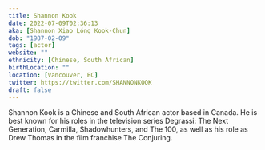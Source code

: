 ```yaml
---
title: Shannon Kook
date: 2022-07-09T02:36:13
aka: [Shannon Xiao Lóng Kook-Chun]
dob: "1987-02-09"
tags: [actor]
website: ""
ethnicity: [Chinese, South African]
birthLocation: ""
location: [Vancouver, BC]
twitter: https://twitter.com/SHANNONKOOK
draft: false
---
```


Shannon Kook is a Chinese and South African actor based in Canada. He is best known for his roles in the television series Degrassi: The Next Generation, Carmilla, Shadowhunters, and The 100, as well as his role as Drew Thomas in the film franchise The Conjuring.